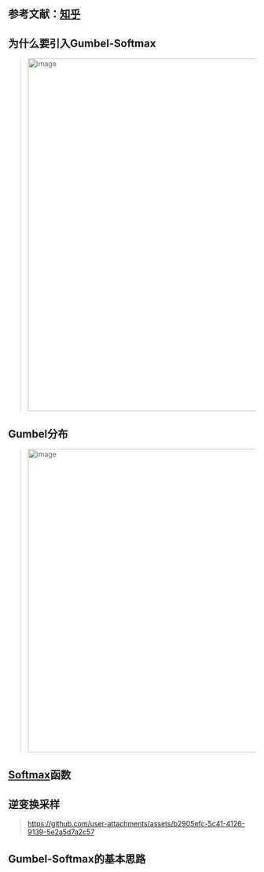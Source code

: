 ## 参考文献：[知乎](https://zhuanlan.zhihu.com/p/633431594)

## 为什么要引入Gumbel-Softmax

> <img width="717" alt="image" src="https://github.com/user-attachments/assets/03b4cf6e-c3f1-4a64-ac7d-685831e8ce0e">

## Gumbel分布

> <img width="617" alt="image" src="https://github.com/user-attachments/assets/2b4140bb-be28-4700-8776-b459b1cf010d">

## [Softmax](https://zhuanlan.zhihu.com/p/168562182)函数

## 逆变换采样

> https://github.com/user-attachments/assets/b2905efc-5c41-4126-9139-5e2a5d7a2c57



## Gumbel-Softmax的基本思路


